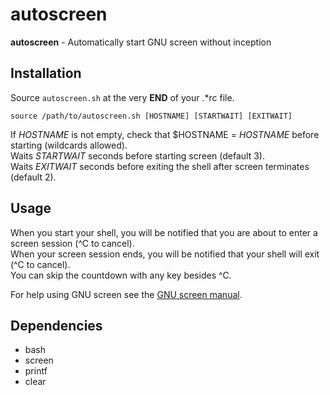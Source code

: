 # autoscreen

**autoscreen** - Automatically start GNU screen without inception


## Installation

Source `autoscreen.sh` at the very **END** of your .\*rc file.

    source /path/to/autoscreen.sh [HOSTNAME] [STARTWAIT] [EXITWAIT]

If *HOSTNAME* is not empty, check that $HOSTNAME = *HOSTNAME* before starting (wildcards allowed).  
Waits *STARTWAIT* seconds before starting screen (default 3).   
Waits *EXITWAIT* seconds before exiting the shell after screen terminates (default 2).  

## Usage

When you start your shell, you will be notified that you are about to enter a screen session (^C to cancel).  
When your screen session ends, you will be notified that your shell will exit (^C to cancel).  
You can skip the countdown with any key besides ^C.  

For help using GNU screen see the [GNU screen manual](http://www.gnu.org/software/screen/manual/screen.html).

## Dependencies

* bash
* screen
* printf
* clear
